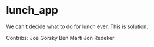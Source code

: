 # lunch_app
We can't decide what to do for lunch ever.  This is solution.


Contribs:
Joe Gorsky
Ben Marti
Jon Redeker